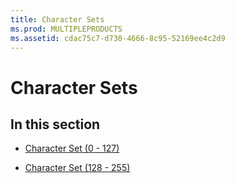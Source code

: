 ```yaml
---
title: Character Sets
ms.prod: MULTIPLEPRODUCTS
ms.assetid: cdac75c7-d730-4666-8c95-52169ee4c2d9
---
```



# Character Sets

## In this section


- [Character Set (0 - 127)](character-set-0--127.md)
    
- [Character Set (128 - 255)](character-set-128--255.md)
    

